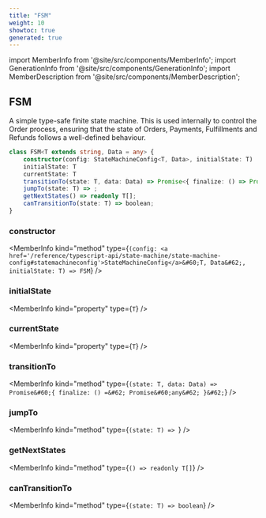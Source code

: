 ```yaml
---
title: "FSM"
weight: 10
showtoc: true
generated: true
---
```

<!-- This file was generated from the Vendure source. Do not modify. Instead, re-run the "docs:build" script -->
import MemberInfo from '@site/src/components/MemberInfo';
import GenerationInfo from '@site/src/components/GenerationInfo';
import MemberDescription from '@site/src/components/MemberDescription';


## FSM

<GenerationInfo sourceFile="packages/core/src/common/finite-state-machine/finite-state-machine.ts" sourceLine="12" packageName="@vendure/core" />

A simple type-safe finite state machine. This is used internally to control the Order process, ensuring that
the state of Orders, Payments, Fulfillments and Refunds follows a well-defined behaviour.

```ts title="Signature"
class FSM<T extends string, Data = any> {
    constructor(config: StateMachineConfig<T, Data>, initialState: T)
    initialState: T
    currentState: T
    transitionTo(state: T, data: Data) => Promise<{ finalize: () => Promise<any> }>;
    jumpTo(state: T) => ;
    getNextStates() => readonly T[];
    canTransitionTo(state: T) => boolean;
}
```

<div className="members-wrapper">

### constructor

<MemberInfo kind="method" type={`(config: <a href='/reference/typescript-api/state-machine/state-machine-config#statemachineconfig'>StateMachineConfig</a>&#60;T, Data&#62;, initialState: T) => FSM`}   />


### initialState

<MemberInfo kind="property" type={`T`}   />


### currentState

<MemberInfo kind="property" type={`T`}   />


### transitionTo

<MemberInfo kind="method" type={`(state: T, data: Data) => Promise&#60;{ finalize: () =&#62; Promise&#60;any&#62; }&#62;`}   />


### jumpTo

<MemberInfo kind="method" type={`(state: T) => `}   />


### getNextStates

<MemberInfo kind="method" type={`() => readonly T[]`}   />


### canTransitionTo

<MemberInfo kind="method" type={`(state: T) => boolean`}   />




</div>
